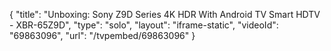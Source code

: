 {
    "title": "Unboxing: Sony Z9D Series 4K HDR With Android TV Smart HDTV - XBR-65Z9D",
    "type": "solo",
    "layout": "iframe-static",
    "videoId": "69863096",
    "url": "\/tvpembed\/69863096"
}